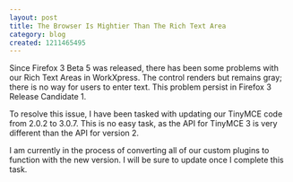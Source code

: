 ```yaml
---
layout: post
title: The Browser Is Mightier Than The Rich Text Area
category: blog
created: 1211465495
---
```

Since Firefox 3 Beta 5 was released, there has been some problems with our Rich
Text Areas in WorkXpress. The control renders but remains gray; there is no way
for users to enter text. This problem persist in Firefox 3 Release Candidate 1.

<!--more-->

To resolve this issue, I have been tasked with updating our TinyMCE code from
2.0.2 to 3.0.7. This is no easy task, as the API for TinyMCE 3 is very different
than the API for version 2.

I am currently in the process of converting all of our custom plugins to
function with the new version. I will be sure to update once I complete this
task.
